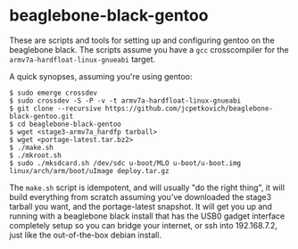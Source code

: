 # beaglebone-black-gentoo

These are scripts and tools for setting up and configuring gentoo on the
beaglebone black. The scripts assume you have a `gcc` crosscompiler for the
`armv7a-hardfloat-linux-gnueabi` target.

A quick synopses, assuming you're using gentoo:

```
$ sudo emerge crossdev
$ sudo crossdev -S -P -v -t armv7a-hardfloat-linux-gnueabi
$ git clone --recursive https://github.com/jcpetkovich/beaglebone-black-gentoo.git
$ cd beaglebone-black-gentoo
$ wget <stage3-armv7a_hardfp tarball>
$ wget <portage-latest.tar.bz2>
$ ./make.sh
$ ./mkroot.sh
$ sudo ./mksdcard.sh /dev/sdc u-boot/MLO u-boot/u-boot.img linux/arch/arm/boot/uImage deploy.tar.gz
```

The `make.sh` script is idempotent, and will usually "do the right thing", it
will build everything from scratch assuming you've downloaded the stage3 tarball
you want, and the portage-latest snapshot. It will get you up and running with a
beaglebone black install that has the USB0 gadget interface completely setup so
you can bridge your internet, or ssh into 192.168.7.2, just like the
out-of-the-box debian install.
